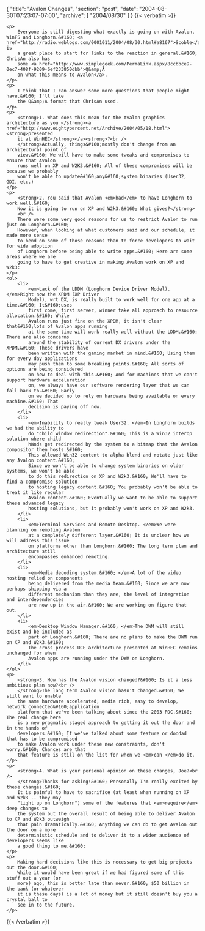 {
  "title": "Avalon Changes",
  "section": "post",
  "date": "2004-08-30T07:23:07-07:00",
  "archive": [
    "2004/08/30"
  ]
}
{{< verbatim >}}

    <p>
        Everyone is still digesting what exactly is going on with Avalon, WinFS and Longhorn.&#160; <a href="http://radio.weblogs.com/0001011/2004/08/30.html#a8167">Scoble</a> is
        a great place to start for links to the reaction in general.&#160; ChrisAn also has
        some <a href="http://www.simplegeek.com/PermaLink.aspx/8ccbbce9-0ec7-408f-9209-6ef233850dbb">Q&amp;A
        on what this means to Avalon</a>. 
    </p>
    <p>
        I think that I can answer some more questions that people might have.&#160; I'll take
        the Q&amp;A format that ChrisAn used. 
    </p>
    <p>
        <strong>1. What does this mean for the Avalon graphics architecture as you </strong><a href="http://www.eightypercent.net/Archive/2004/05/18.html"><strong>presented
        it at WinHEC</strong></a><strong>?<br />
        </strong>Actually, things&#160;mostly don't change from an architectural point of
        view.&#160; We will have to make some tweaks and compromises to ensure that Avalon
        runs well on XP and W2K3.&#160; All of these compromises will be because we probably
        won't be able to update&#160;any&#160;system binaries (User32, GDI, etc.) 
    </p>
    <p>
        <strong>2. You said that Avalon <em>had</em> to have Longhorn to work well.&#160;
        Now it is going to run on XP and W2k3.&#160; What gives?</strong> 
        <br />
        There were some very good reasons for us to restrict Avalon to run just on Longhorn.&#160;
        However, when looking at what customers said and our schedule, it made more sense
        to bend on some of those reasons than to force developers to wait for wide adoption
        of Longhorn before being able to write apps.&#160; Here are some areas where we are
        going to have to get creative in making Avalon work on XP and W2k3: 
    </p>
    <ol>
        <li>
            <em>Lack of the LDDM (Longhorn Device Driver Model). </em>Right now the XPDM (XP Driver
            Model), wrt DX, is really built to work well for one app at a time.&#160; It&#160;uses
            first come, first server, winner take all approach to resource allocation.&#160; While
            Avalon runs just fine on the XPDM, it isn't clear that&#160;lots of Avalon apps running
            at the same time will work really well without the LDDM.&#160; There are also concerns
            around the stability of current DX drivers under the XPDM.&#160; These drivers have
            been written with the gaming market in mind.&#160; Using them for every day applications
            may push them to some breaking points.&#160; All sorts of options are being considered
            on how to deal with this.&#160; And for machines that we can't support hardware acceleration
            on, we always have our software rendering layer that we can fall back to.&#160; Early
            on we decided no to rely on hardware being available on every machine.&#160; That
            decision is paying off now. 
        </li>
        <li>
            <em>Inability to really tweak User32. </em>In Longhorn builds we had the ability to
            do "child window redirection".&#160; This is a Win32 interop solution where child
            hWnds get redirected by the system to a bitmap that the Avalon compositor then hosts.&#160;
            This allowed Win32 content to alpha blend and rotate just like any Avalon content.&#160;
            Since we won't be able to change system binaries on older systems, we won't be able
            to do this redirection on XP and W2k3.&#160; We'll have to find a compromise solution
            to hosting legacy content.&#160; You probably won't be able to treat it like regular
            Avalon content.&#160; Eventually we want to be able to support these advanced legacy
            hosting solutions, but it probably won't work on XP and W2k3. 
        </li>
        <li>
            <em>Terminal Services and Remote Desktop. </em>We were planning on remoting Avalon
            at a completely different layer.&#160; It is unclear how we will address this issue
            on platforms other than Longhorn.&#160; The long term plan and architecture still
            encompasses enhanced remoting. 
        </li>
        <li>
            <em>Media decoding system.&#160; </em>A lot of the video hosting relied on components
            being delivered from the media team.&#160; Since we are now perhaps shipping via a
            different mechanism than they are, the level of integration and interdependencies
            are now up in the air.&#160; We are working on figure that out. 
        </li>
        <li>
            <em>Desktop Window Manager.&#160; </em>The DWM will still exist and be included as
            part of Longhorn.&#160; There are no plans to make the DWM run on XP and W2k3.&#160;
            The cross process UCE architecture presented at WinHEC remains unchanged for when
            Avalon apps are running under the DWM on Longhorn. 
        </li>
    </ol>
    <p>
        <strong>3. How has the Avalon vision changed?&#160; Is it a less ambitious plan now?<br />
        </strong>The long term Avalon vision hasn't changed.&#160; We still want to enable
        the same hardware accelerated, media rich, easy to develop, network connected&#160;application
        platform that we've been talking about since the 2003 PDC.&#160; The real change here
        is a new pragmatic staged approach to getting it out the door and in the hands of
        developers.&#160; If we've talked about some feature or doodad that has to be compromised
        to make Avalon work under these new constraints, don't worry.&#160; Chances are that
        that feature is still on the list for when we <em>can </em>do it. 
    </p>
    <p>
        <strong>4. What is your personal opinion on these changes, Joe?<br />
        </strong>Thanks for asking!&#160; Personally I'm really excited by these changes.&#160;
        It is painful to have to sacrifice (at least when running on XP and W2k3 -- they may
        "light up on Longhorn") some of the features that <em>require</em> deep changes to
        the system but the overall result of being able to deliver Avalon to XP and W2k3 outweigh
        that pain dramatically.&#160; Anything we can do to get Avalon out the door on a more
        deterministic schedule and to deliver it to a wider audience of developers seems like
        a good thing to me.&#160; 
    </p>
    <p>
        Making hard decisions like this is necessary to get big projects out the door.&#160;
        While it would have been great if we had figured some of this stuff out a year (or
        more) ago, this is better late than never.&#160; $50 billion in the bank (or whatever
        it is these days) is a lot of money but it still doesn't buy you a crystal ball to
        see in to the future. 
    </p>

{{< /verbatim >}}
